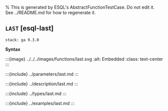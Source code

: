 % This is generated by ESQL's AbstractFunctionTestCase. Do not edit it. See ../README.md for how to regenerate it.

## `LAST` [esql-last]
```{applies_to}
stack: ga 9.3.0
```

**Syntax**

:::{image} ../../../images/functions/last.svg
:alt: Embedded
:class: text-center
:::


:::{include} ../parameters/last.md
:::

:::{include} ../description/last.md
:::

:::{include} ../types/last.md
:::

:::{include} ../examples/last.md
:::
